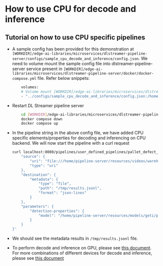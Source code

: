# How to use CPU for decode and inference

## Tutorial on how to use CPU specific pipelines

- A sample config has been provided for this demonstration at `[WORKDIR]/edge-ai-libraries/microservices/dlstreamer-pipeline-server/configs/sample_cpu_decode_and_inference/config.json`. We need to volume mount the sample config file into dlstreamer-pipeline-server service present in `[WORKDIR]/edge-ai-libraries/microservices/dlstreamer-pipeline-server/docker/docker-compose.yml` file. Refer below snippets:

    ```sh
        volumes:
        # Volume mount [WORKDIR]/edge-ai-libraries/microservices/dlstreamer-pipeline-server/configs/sample_cpu_decode_and_inference/config.json to config file that DL Streamer Pipeline Server container loads.
        - "../configs/sample_cpu_decode_and_inference/config.json:/home/pipeline-server/config.json"
    ```
- Restart DL Streamer pipeline server

    ```sh
        cd [WORKDIR]/edge-ai-libraries/microservices/dlstreamer-pipeline-server/docker/
        docker compose down
        docker compose up
    ```

- In the pipeline string in the above config file, we have added CPU specific elements/properties for decoding and inferencing on CPU backend. We will now start the pipeline with a curl request

    ```sh
    curl localhost:8080/pipelines/user_defined_pipelines/pallet_defect_detection -X POST -H 'Content-Type: application/json' -d '{
        "source": {
            "uri": "file:///home/pipeline-server/resources/videos/warehouse.avi",
            "type": "uri"
        },
        "destination": {
            "metadata": {
                "type": "file",
                "path": "/tmp/results.jsonl",
                "format": "json-lines"
            }
        },
        "parameters": {
            "detection-properties": {
                "model": "/home/pipeline-server/resources/models/geti/pallet_defect_detection/deployment/Detection/model/model.xml"
            }
        }
    }'
    ```

- We should see the metadata results in `/tmp/results.jsonl` file.

- To perform decode and inference on GPU, please see [this document](./how-to-use-gpu-for-decode-and-inference.md). For more combinations of different devices for decode and inference, please see [this document](https://dlstreamer.github.io/dev_guide/performance_guide.html)

